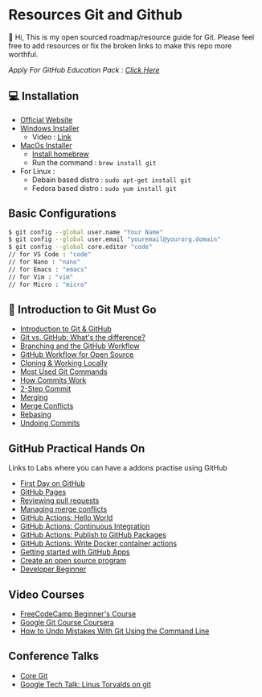 # Resources Git and Github

:wave: Hi, This is my open sourced roadmap/resource guide for Git. Please feel free to add resources or fix the broken links to make this repo more worthful.

_Apply For GitHub Education Pack : [Click Here](https://education.github.com/pack)_

## :computer: Installation

- [Official Website](https://git-scm.com/)
- [Windows Installer](https://git-scm.com/downloads)
  - Video : [Link](https://www.youtube.com/watch?v=2j7fD92g-gE)
- [MacOs Installer](https://git-scm.com/download/mac)
  - [Install homebrew](https://www.youtube.com/watch?v=SELYgZvAZbU)
  - Run the command : `brew install git`
- For Linux :
  - Debain based distro : `sudo apt-get install git`
  - Fedora based distro : `sudo yum install git`

## Basic Configurations 
```sh
$ git config --global user.name "Your Name" 
$ git config --global user.email "youremail@yourorg.domain" 
$ git config --global core.editor "code"
// for VS Code : "code"
// for Nano : "nano"
// for Emacs : "emacs"
// for Vim : "vim"
// for Micro : "micro"
```

## :baby: Introduction to Git Must Go

- [Introduction to Git & GitHub](https://www.youtube.com/watch?v=vR-y_2zWrIE&list=PLWKjhJtqVAbkFiqHnNaxpOPhh9tSWMXIF)
- [Git vs. GitHub: What's the difference?](https://www.youtube.com/watch?v=wpISo9TNjfU)
- [Branching and the GitHub Workflow](https://www.youtube.com/watch?v=2GO1a1vgNrc&list=PLWKjhJtqVAbkFiqHnNaxpOPhh9tSWMXIF&index=2)
- [GitHub Workflow for Open Source](https://www.youtube.com/watch?v=4VY0kHqIqyU&list=PLWKjhJtqVAbkFiqHnNaxpOPhh9tSWMXIF&index=3)
- [Cloning & Working Locally](https://www.youtube.com/watch?v=09wR8kYT3t8&list=PLWKjhJtqVAbkFiqHnNaxpOPhh9tSWMXIF&index=4)
- [Most Used Git Commands](https://www.youtube.com/watch?v=bbanTh2CoAY&list=PLWKjhJtqVAbkFiqHnNaxpOPhh9tSWMXIF&index=5)
- [How Commits Work](https://www.youtube.com/watch?v=JXM7MO2GgGg&list=PLWKjhJtqVAbkFiqHnNaxpOPhh9tSWMXIF&index=6)
- [2-Step Commit](https://www.youtube.com/watch?v=TfbgO07ZEYE&list=PLWKjhJtqVAbkFiqHnNaxpOPhh9tSWMXIF&index=7)
- [Merging](https://www.youtube.com/watch?v=tYOl25gyuvk&list=PLWKjhJtqVAbkFiqHnNaxpOPhh9tSWMXIF&index=8)
- [Merge Conflicts](https://www.youtube.com/watch?v=sfT0WrChMrM&list=PLWKjhJtqVAbkFiqHnNaxpOPhh9tSWMXIF&index=9)
- [Rebasing](https://www.youtube.com/watch?v=PBtApBmgc1M&list=PLWKjhJtqVAbkFiqHnNaxpOPhh9tSWMXIF&index=10)
- [Undoing Commits](https://www.youtube.com/watch?v=XiFYShmnI4k&list=PLWKjhJtqVAbkFiqHnNaxpOPhh9tSWMXIF&index=11)

## GitHub Practical Hands On
Links to Labs where you can have a addons practise using GitHub

- [First Day on GitHub](https://lab.github.com/githubtraining/first-day-on-github)
- [GitHub Pages](https://lab.github.com/githubtraining/github-pages)
- [Reviewing pull requests](https://lab.github.com/githubtraining/reviewing-pull-requests)
- [Managing merge conflicts](https://lab.github.com/githubtraining/managing-merge-conflicts)
- [GitHub Actions: Hello World](https://lab.github.com/githubtraining/github-actions:-hello-world)
- [GitHub Actions: Continuous Integration](https://lab.github.com/githubtraining/github-actions:-continuous-integration)
- [GitHub Actions: Publish to GitHub Packages](https://lab.github.com/githubtraining/github-actions:-publish-to-github-packages)
- [GitHub Actions: Write Docker container actions](https://lab.github.com/githubtraining/github-actions:-write-docker-container-actions)
- [Getting started with GitHub Apps](https://lab.github.com/githubtraining/getting-started-with-github-apps)
- [Create an open source program](https://lab.github.com/githubtraining/create-an-open-source-program)
- [Developer Beginner](https://lab.github.com/curi-holdings/developer-beginner)

## Video Courses
- [FreeCodeCamp Beginner's Course](https://www.youtube.com/watch?v=RGOj5yH7evk)
- [Google Git Course Coursera](https://www.youtube.com/watch?v=PtBr0fpKyFg)
- [How to Undo Mistakes With Git Using the Command Line](https://www.youtube.com/watch?v=lX9hsdsAeTk)

## Conference Talks
- [Core Git](https://www.youtube.com/watch?v=8dhZ9BXQgc4)
- [Google Tech Talk: Linus Torvalds on git](https://www.youtube.com/watch?v=4XpnKHJAok8)

